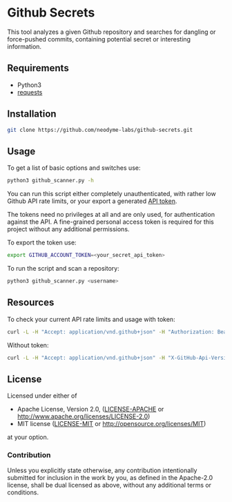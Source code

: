 # Github Secrets

This tool analyzes a given Github repository and searches for dangling or force-pushed commits, containing potential secret or interesting information.

## Requirements

- Python3
- [requests](https://pypi.org/project/requests/)

## Installation

```bash
git clone https://github.com/neodyme-labs/github-secrets.git
```

## Usage

To get a list of basic options and switches use:
```bash
python3 github_scanner.py -h
```

You can run this script either completely unauthenticated, with rather low Github API rate limits, or your export a generated [API token](https://github.com/settings/tokens).

The tokens need no privileges at all and are only used, for authentication against the API. A fine-grained personal access token is required for this project without any additional permissions.

To export the token use:
```bash
export GITHUB_ACCOUNT_TOKEN=<your_secret_api_token>
```

To run the script and scan a repository:
```bash
python3 github_scanner.py <username>
```

## Resources

To check your current API rate limits and usage with token:
```bash
curl -L -H "Accept: application/vnd.github+json" -H "Authorization: Bearer <your_secret_api_token>" -H "X-GitHub-Api-Version: 2022-11-28" https://api.github.com/rate_limit
```

Without token:
```bash
curl -L -H "Accept: application/vnd.github+json" -H "X-GitHub-Api-Version: 2022-11-28" https://api.github.com/rate_limit
```

## License

Licensed under either of

 * Apache License, Version 2.0, ([LICENSE-APACHE](LICENSE-APACHE) or <http://www.apache.org/licenses/LICENSE-2.0>)
 * MIT license ([LICENSE-MIT](LICENSE-MIT) or <http://opensource.org/licenses/MIT>)

at your option.

### Contribution

Unless you explicitly state otherwise, any contribution intentionally
submitted for inclusion in the work by you, as defined in the Apache-2.0
license, shall be dual licensed as above, without any additional terms or
conditions.
